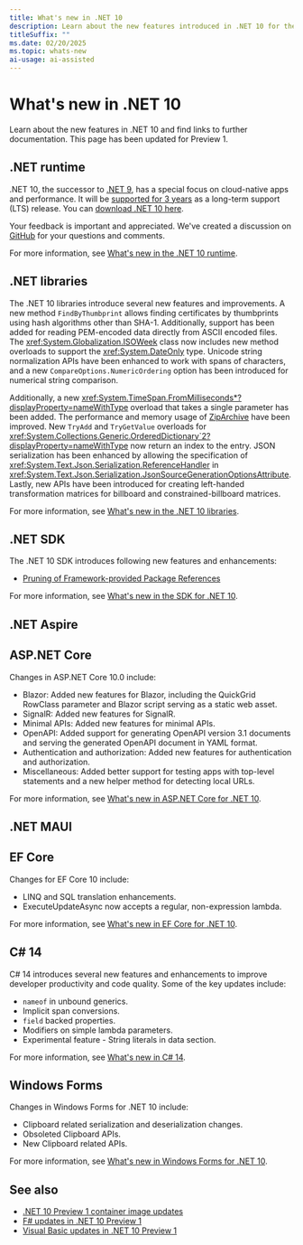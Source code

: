 ```yaml
---
title: What's new in .NET 10
description: Learn about the new features introduced in .NET 10 for the runtime, libraries, and SDK. Also find links to what's new in other areas, such as ASP.NET Core.
titleSuffix: ""
ms.date: 02/20/2025
ms.topic: whats-new
ai-usage: ai-assisted
---
```


# What's new in .NET 10

Learn about the new features in .NET 10 and find links to further documentation. This page has been updated for Preview 1.

## .NET runtime

.NET 10, the successor to [.NET 9](../dotnet-9/overview.md), has a special focus on cloud-native apps and performance. It will be [supported for 3 years](https://dotnet.microsoft.com/platform/support/policy/dotnet-core) as a long-term support (LTS) release. You can [download .NET 10 here](https://get.dot.net/10).

Your feedback is important and appreciated. We've created a discussion on [GitHub](https://github.com/dotnet/core/discussions/categories/news) for your questions and comments.

For more information, see [What's new in the .NET 10 runtime](runtime.md).

## .NET libraries

The .NET 10 libraries introduce several new features and improvements. A new method `FindByThumbprint` allows finding certificates by thumbprints using hash algorithms other than SHA-1. Additionally, support has been added for reading PEM-encoded data directly from ASCII encoded files. The <xref:System.Globalization.ISOWeek> class now includes new method overloads to support the <xref:System.DateOnly> type. Unicode string normalization APIs have been enhanced to work with spans of characters, and a new `CompareOptions.NumericOrdering` option has been introduced for numerical string comparison.

Additionally, a new <xref:System.TimeSpan.FromMilliseconds*?displayProperty=nameWithType> overload that takes a single parameter has been added. The performance and memory usage of [ZipArchive](xref:System.IO.Compression.ZipArchive) have been improved. New `TryAdd` and `TryGetValue` overloads for <xref:System.Collections.Generic.OrderedDictionary`2?displayProperty=nameWithType> now return an index to the entry. JSON serialization has been enhanced by allowing the specification of <xref:System.Text.Json.Serialization.ReferenceHandler> in <xref:System.Text.Json.Serialization.JsonSourceGenerationOptionsAttribute>. Lastly, new APIs have been introduced for creating left-handed transformation matrices for billboard and constrained-billboard matrices.

For more information, see [What's new in the .NET 10 libraries](libraries.md).

## .NET SDK

The .NET 10 SDK introduces following new features and enhancements:

- [Pruning of Framework-provided Package References](sdk.md#pruning-of-framework-provided-package-references)

For more information, see [What's new in the SDK for .NET 10](sdk.md).

## .NET Aspire

<!--TODO - Add a brief overview of the new features in .NET Aspire.-->

## ASP.NET Core

Changes in ASP.NET Core 10.0 include:

- Blazor: Added new features for Blazor, including the QuickGrid RowClass parameter and Blazor script serving as a static web asset.
- SignalR: Added new features for SignalR.
- Minimal APIs: Added new features for minimal APIs.
- OpenAPI: Added support for generating OpenAPI version 3.1 documents and serving the generated OpenAPI document in YAML format.
- Authentication and authorization: Added new features for authentication and authorization.
- Miscellaneous: Added better support for testing apps with top-level statements and a new helper method for detecting local URLs.

For more information, see [What's new in ASP.NET Core for .NET 10](/aspnet/core/release-notes/aspnetcore-10.0).

## .NET MAUI

<!-- TODO - Add a brief overview of the new features in .NET MAUI for .NET 10. -->

## EF Core

Changes for EF Core 10 include:

- LINQ and SQL translation enhancements.
- ExecuteUpdateAsync now accepts a regular, non-expression lambda.

For more information, see [What's new in EF Core for .NET 10](/ef/core/what-is-new/ef-core-10.0/whatsnew).

## C# 14

C# 14 introduces several new features and enhancements to improve developer productivity and code quality. Some of the key updates include:

- `nameof` in unbound generics.
- Implicit span conversions.
- `field` backed properties.
- Modifiers on simple lambda parameters.
- Experimental feature - String literals in data section.

For more information, see [What's new in C# 14](https://github.com/dotnet/core/blob/dotnet10p1/release-notes/10.0/preview/preview1/csharp.md).

## Windows Forms

Changes in Windows Forms for .NET 10 include:

- Clipboard related serialization and deserialization changes.
- Obsoleted Clipboard APIs.
- New Clipboard related APIs.

For more information, see [What's new in Windows Forms for .NET 10](https://github.com/dotnet/core/blob/dotnet10p1/release-notes/10.0/preview/preview1/winforms.md).

## See also

- [.NET 10 Preview 1 container image updates](https://github.com/dotnet/core/blob/dotnet10p1/release-notes/10.0/preview/preview1/containers.md)
- [F# updates in .NET 10 Preview 1](https://github.com/dotnet/core/blob/dotnet10p1/release-notes/10.0/preview/preview1/fsharp.md)
- [Visual Basic updates in .NET 10 Preview 1](https://github.com/dotnet/core/blob/dotnet10p1/release-notes/10.0/preview/preview1/visualbasic.md)
